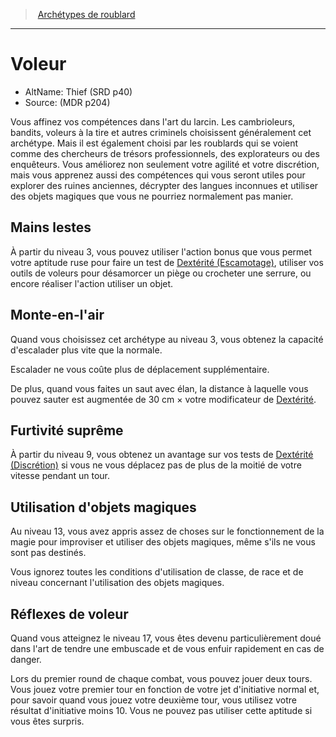 
<!--SubClassItem-->

> <!--ParentNameLink-->[Archétypes de roublard](rogue_hd.md#archétypes-de-roublard)<!--/ParentNameLink-->

---

# <!--Name-->Voleur<!--/Name-->

- AltName: <!--AltName-->Thief (SRD p40)<!--/AltName-->
- Source: <!--Source-->(MDR p204)<!--/Source-->

Vous affinez vos compétences dans l'art du larcin. Les cambrioleurs, bandits, voleurs à la tire et autres criminels choisissent généralement cet archétype. Mais il est également choisi par les roublards qui se voient comme des chercheurs de trésors professionnels, des explorateurs ou des enquêteurs. Vous améliorez non seulement votre agilité et votre discrétion, mais vous apprenez aussi des compétences qui vous seront utiles pour explorer des ruines anciennes, décrypter des langues inconnues et utiliser des objets magiques que vous ne pourriez normalement pas manier.

<!--GenericItem-->

## <!--Name-->Mains lestes<!--/Name-->

À partir du niveau 3, vous pouvez utiliser l'action bonus que vous permet votre aptitude ruse pour faire un test de [Dextérité (Escamotage)], utiliser vos outils de voleurs pour désamorcer un piège ou crocheter une serrure, ou encore réaliser l'action utiliser un objet.

<!--/GenericItem-->

<!--GenericItem-->

## <!--Name-->Monte-en-l'air<!--/Name-->

Quand vous choisissez cet archétype au niveau 3, vous obtenez la capacité d'escalader plus vite que la normale.

Escalader ne vous coûte plus de déplacement supplémentaire.

De plus, quand vous faites un saut avec élan, la distance à laquelle vous pouvez sauter est augmentée de 30 cm × votre modificateur de [Dextérité].

<!--/GenericItem-->

<!--GenericItem-->

## <!--Name-->Furtivité suprême<!--/Name-->

À partir du niveau 9, vous obtenez un avantage sur vos tests de [Dextérité (Discrétion)] si vous ne vous déplacez pas de plus de la moitié de votre vitesse pendant un tour.

<!--/GenericItem-->

<!--GenericItem-->

## <!--Name-->Utilisation d'objets magiques<!--/Name-->

Au niveau 13, vous avez appris assez de choses sur le fonctionnement de la magie pour improviser et utiliser des objets magiques, même s'ils ne vous sont pas destinés.

Vous ignorez toutes les conditions d'utilisation de classe, de race et de niveau concernant l'utilisation des objets magiques.

<!--/GenericItem-->

<!--GenericItem-->

## <!--Name-->Réflexes de voleur<!--/Name-->

Quand vous atteignez le niveau 17, vous êtes devenu particulièrement doué dans l'art de tendre une embuscade et de vous enfuir rapidement en cas de danger.

Lors du premier round de chaque combat, vous pouvez jouer deux tours. Vous jouez votre premier tour en fonction de votre jet d'initiative normal et, pour savoir quand vous jouez votre deuxième tour, vous utilisez votre résultat d'initiative moins 10. Vous ne pouvez pas utiliser cette aptitude si vous êtes surpris.

<!--/GenericItem-->

<!--/SubClassItem-->

[Force]: abilities_strength_hd.md
[Dextérité]: abilities_dexterity_hd.md
[Constitution]: abilities_constitution_hd.md
[Intelligence]: abilities_intelligence_hd.md
[Sagesse]: abilities_wisdom_hd.md
[Charisme]: abilities_charisma_hd.md

[Discrétion]: abilities_dexterity_hd.md#discrétion
[Escamotage]: abilities_dexterity_hd.md#escamotage

[Dextérité (Discrétion)]: abilities_dexterity_hd.md#discrétion
[Dextérité (Escamotage)]: abilities_dexterity_hd.md#escamotage





